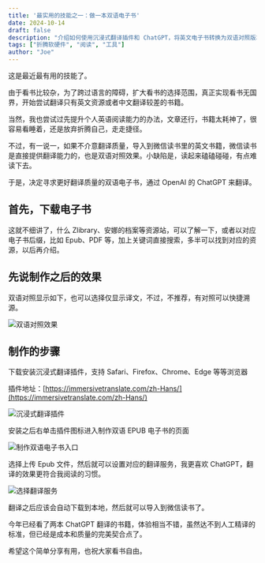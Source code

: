 ```yaml
---
title: '最实用的技能之一：做一本双语电子书'
date: 2024-10-14
draft: false
description: "介绍如何使用沉浸式翻译插件和 ChatGPT，将英文电子书转换为双语对照版本，让阅读不再受语言限制。"
tags: ["折腾软硬件", "阅读", "工具"]
author: "Joe"
---
```


这是最近最有用的技能了。

由于看书比较杂，为了跨过语言的障碍，扩大看书的选择范围，真正实现看书无国界，开始尝试翻译只有英文资源或者中文翻译较差的书籍。

当然，我也尝试过先提升个人英语阅读能力的办法，文章还行，书籍太耗神了，很容易看睡着，还是放弃折腾自己，走走捷径。

不过，有一说一，如果不介意翻译质量，导入到微信读书里的英文书籍，微信读书是直接提供翻译能力的，也是双语对照效果。小缺陷是，读起来磕磕碰碰，有点难读下去。

于是，决定寻求更好翻译质量的双语电子书，通过 OpenAI 的 ChatGPT 来翻译。

## 首先，下载电子书

这就不细讲了，什么 Zlibrary、安娜的档案等资源站，可以了解一下，或者以对应电子书后缀，比如 Epub、PDF 等，加上关键词直接搜索，多半可以找到对应的资源，以后再介绍。

## 先说制作之后的效果

双语对照显示如下，也可以选择仅显示译文，不过，不推荐，有对照可以快捷溯源。

![双语对照效果](/images/posts/how-to-make-bilingual-ebook/image.webp)

## 制作的步骤

下载安装沉浸式翻译插件，支持 Safari、Firefox、Chrome、Edge 等等浏览器

插件地址：[https://immersivetranslate.com/zh-Hans/](https://immersivetranslate.com/zh-Hans/)

![沉浸式翻译插件](/images/posts/how-to-make-bilingual-ebook/image-1.webp)

安装之后右单击插件图标进入制作双语 EPUB 电子书的页面

![制作双语电子书入口](/images/posts/how-to-make-bilingual-ebook/image-2.webp)

选择上传 Epub 文件，然后就可以设置对应的翻译服务，我更喜欢 ChatGPT，翻译的效果更符合我阅读的习惯。

![选择翻译服务](/images/posts/how-to-make-bilingual-ebook/image-3.webp)

翻译之后应该会自动下载到本地，然后就可以导入到微信读书了。

今年已经看了两本 ChatGPT 翻译的书籍，体验相当不错，虽然达不到人工精译的标准，但已经是成本和质量的完美契合点了。

希望这个简单分享有用，也祝大家看书自由。 